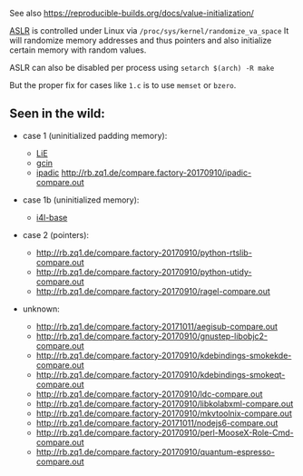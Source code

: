 See also https://reproducible-builds.org/docs/value-initialization/

[ASLR](https://en.wikipedia.org/wiki/Address_space_layout_randomization)
is controlled under Linux via `/proc/sys/kernel/randomize_va_space`
It will randomize memory addresses and thus pointers
and also initialize certain memory with random values.

ASLR can also be disabled per process using `setarch $(arch) -R make`

But the proper fix for cases like `1.c` is to use `memset` or `bzero`.

## Seen in the wild:
* case 1 (uninitialized padding memory):
  * [LiE](https://github.com/davidsd/lie/pull/1/files)
  * [gcin](https://build.opensuse.org/request/show/520868)
  * [ipadic](https://build.opensuse.org/request/show/540040) http://rb.zq1.de/compare.factory-20170910/ipadic-compare.out

* case 1b (uninitialized memory):
  * [i4l-base](https://build.opensuse.org/request/show/539442)

* case 2 (pointers):
  * http://rb.zq1.de/compare.factory-20170910/python-rtslib-compare.out
  * http://rb.zq1.de/compare.factory-20170910/python-utidy-compare.out
  * http://rb.zq1.de/compare.factory-20170910/ragel-compare.out

* unknown:
  * http://rb.zq1.de/compare.factory-20171011/aegisub-compare.out
  * http://rb.zq1.de/compare.factory-20170910/gnustep-libobjc2-compare.out
  * http://rb.zq1.de/compare.factory-20170910/kdebindings-smokekde-compare.out
  * http://rb.zq1.de/compare.factory-20170910/kdebindings-smokeqt-compare.out
  * http://rb.zq1.de/compare.factory-20170910/ldc-compare.out
  * http://rb.zq1.de/compare.factory-20170910/libkolabxml-compare.out
  * http://rb.zq1.de/compare.factory-20170910/mkvtoolnix-compare.out
  * http://rb.zq1.de/compare.factory-20171011/nodejs6-compare.out
  * http://rb.zq1.de/compare.factory-20170910/perl-MooseX-Role-Cmd-compare.out
  * http://rb.zq1.de/compare.factory-20170910/quantum-espresso-compare.out
